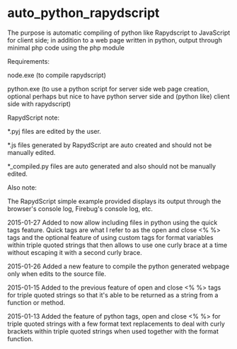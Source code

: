 auto_python_rapydscript
=======================

The purpose is automatic compiling of python like Rapydscript to JavaScript for client side; 
in addition to a web page written in python, output through minimal php code using the php module

Requirements:

node.exe   (to compile rapydscript)

python.exe (to use a python script for server side web page creation, 
			optional perhaps but nice to have python server side 
			and (python like) client side with rapydscript)

RapydScript note:

*.pyj files are edited by the user.

*.js  files generated by RapydScript are auto created and should not be manually edited.

*_compiled.py files are auto generated and also should not be manually edited.

Also note:

The RapydScript simple example provided displays its output 
through the browser's console log, Firebug's console log, etc.

2015-01-27
Added to now allow including files in python using the quick tags feature.
Quick tags are what I refer to as the open and close <%  %> tags and the optional feature of using custom tags
for format variables within triple quoted strings that then allows to use one curly brace at a time without escaping it
with a second curly brace.

2015-01-26
Added a new feature to compile the python generated webpage only when edits to the source file.

2015-01-15
Added to the previous feature of open and close <%  %> tags for triple quoted strings so that it's able to be returned 
as a string from a function or method.

2015-01-13
Added the feature of python tags, open and close <%  %> for triple quoted strings with a few format text replacements 
to deal with curly brackets within triple quoted strings when used together with the format function.





